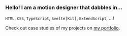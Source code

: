 ### Hello! I am a motion designer that dabbles in...

`HTML`, `CSS`, `TypeScript`, `Svelte[Kit]`, `ExtendScript`, ...!

Check out case studies of my projects on [my portfolio](https://www.martinlindberg.me/).
